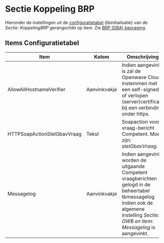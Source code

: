 # Sectie Koppeling BRP

Hieronder de instellingen uit de [configuratietabel](/docs/instellen_inrichten/configuratie.md) (tbinitialisatie) van de *Sectie: KoppelingBRP* gerangschikt op item.
Zie [BRP (GBA) bevraging](/docs/probleemoplossing/programmablokken/bpr_bevraging.md).

## Items Configuratietabel

| Item | Kolom | Omschrijving |
|---|---|---|
| AllowAllHostnameVerifier | Aanvinkvakje |Indien aangevinkt is zal de Openwave Cloud instemmen met een self-signed of verlopen (server)certificaat bij een verbinding onder https. |
| HTTPSoapActionStelGbavVraag | Tekst |Soapaction voor vraag-bericht Competent. Moet zijn: *stelGbavVraag*. |
| Messagelog | Aanvinkvakje |Indien aangevinkt worden de uitgaande Competent vraagberichten gelogd in de beheertabel tbmessagelog indien ook de algemene instelling *Sectie: OWB en Item: Messagelog* is aangevinkt. |
